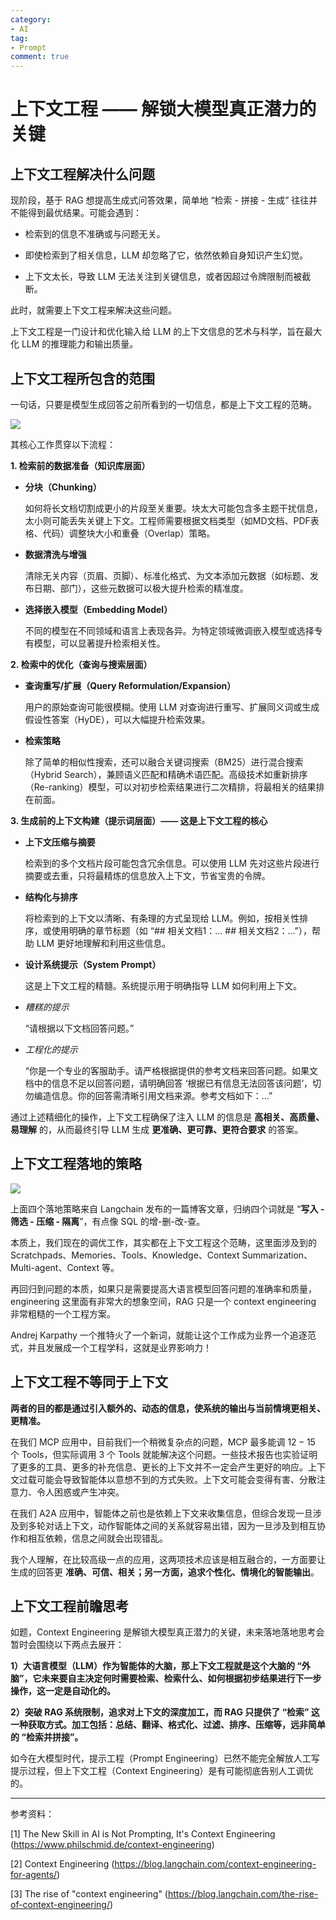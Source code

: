 ```yaml
---
category: 
- AI
tag: 
- Prompt
comment: true
---
```


# 上下文工程 —— 解锁大模型真正潜力的关键

## 上下文工程解决什么问题

现阶段，基于 RAG 想提高生成式问答效果，简单地 “检索 - 拼接 - 生成” 往往并不能得到最优结果。可能会遇到：

- 检索到的信息不准确或与问题无关。

- 即使检索到了相关信息，LLM 却忽略了它，依然依赖自身知识产生幻觉。

- 上下文太长，导致 LLM 无法关注到关键信息，或者因超过令牌限制而被截断。

此时，就需要上下文工程来解决这些问题。

上下文工程是一门设计和优化输入给 LLM 的上下文信息的艺术与科学，旨在最大化 LLM 的推理能力和输出质量。

## 上下文工程所包含的范围

一句话，只要是模型生成回答之前所看到的一切信息，都是上下文工程的范畴。

![](https://cloud.bytelighting.cn/f/myPh1/context-engineering.png)

其核心工作贯穿以下流程：

**1\. 检索前的数据准备（知识库层面）**

- **分块（Chunking）**
    
    如何将长文档切割成更小的片段至关重要。块太大可能包含多主题干扰信息，太小则可能丢失关键上下文。工程师需要根据文档类型（如MD文档、PDF表格、代码）调整块大小和重叠（Overlap）策略。
    
- **数据清洗与增强**
    
    清除无关内容（页眉、页脚）、标准化格式、为文本添加元数据（如标题、发布日期、部门），这些元数据可以极大提升检索的精准度。
    
- **选择嵌入模型（Embedding Model）**
    
    不同的模型在不同领域和语言上表现各异。为特定领域微调嵌入模型或选择专有模型，可以显著提升检索相关性。
    

**2\. 检索中的优化（查询与搜索层面）**

- **查询重写/扩展（Query Reformulation/Expansion）**
    
    用户的原始查询可能很模糊。使用 LLM 对查询进行重写、扩展同义词或生成假设性答案（HyDE），可以大幅提升检索效果。
    

- **检索策略**
    
    除了简单的相似性搜索，还可以融合关键词搜索（BM25）进行混合搜索（Hybrid Search），兼顾语义匹配和精确术语匹配。高级技术如重新排序（Re-ranking）模型，可以对初步检索结果进行二次精排，将最相关的结果排在前面。
    

**3\. 生成前的上下文构建（提示词层面）—— 这是上下文工程的核心**

- **上下文压缩与摘要**
    
    检索到的多个文档片段可能包含冗余信息。可以使用 LLM 先对这些片段进行摘要或去重，只将最精炼的信息放入上下文，节省宝贵的令牌。
    
- **结构化与排序**
    
    将检索到的上下文以清晰、有条理的方式呈现给 LLM。例如，按相关性排序，或使用明确的章节标题（如 “## 相关文档1：... ## 相关文档2：...”），帮助 LLM 更好地理解和利用这些信息。
    
- **设计系统提示（System Prompt）**
    
    这是上下文工程的精髓。系统提示用于明确指导 LLM 如何利用上下文。
    

- _糟糕的提示_
    
    “请根据以下文档回答问题。”
    
- _工程化的提示_
    
    “你是一个专业的客服助手。请严格根据提供的参考文档来回答问题。如果文档中的信息不足以回答问题，请明确回答 ‘根据已有信息无法回答该问题’，切勿编造信息。你的回答需清晰引用文档来源。参考文档如下：...”
    

通过上述精细化的操作，上下文工程确保了注入 LLM 的信息是 **高相关、高质量、易理解** 的，从而最终引导 LLM 生成 **更准确、更可靠、更符合要求** 的答案。

## 上下文工程落地的策略

![](https://cloud.bytelighting.cn/f/YOLu8/General%20categories%20of%20context%20engineering.png)

上面四个落地策略来自 Langchain 发布的一篇博客文章，归纳四个词就是 “**写入 - 筛选 - 压缩 - 隔离**”，有点像 SQL 的增-删-改-查。

本质上，我们现在的调优工作，其实都在上下文工程这个范畴，这里面涉及到的 Scratchpads、Memories、Tools、Knowledge、Context Summarization、Multi-agent、Context 等。

再回归到问题的本质，如果只是需要提高大语言模型回答问题的准确率和质量，engineering 这里面有非常大的想象空间，RAG 只是一个 context engineering 非常粗糙的一个工程方案。

Andrej Karpathy 一个推特火了一个新词，就能让这个工作成为业界一个追逐范式，并且发展成一个工程学科，这就是业界影响力！


## 上下文工程不等同于上下文

**两者的目的都是通过引入额外的、动态的信息，使系统的输出与当前情境更相关、更精准。**

在我们 MCP 应用中，目前我们一个稍微复杂点的问题，MCP 最多能调 $12-15$ 个 Tools，但实际调用 $3$ 个 Tools 就能解决这个问题。一些技术报告也实验证明了更多的工具、更多的补充信息、更长的上下文并不一定会产生更好的响应。上下文过载可能会导致智能体以意想不到的方式失败。上下文可能会变得有害、分散注意力、令人困惑或产生冲突。

在我们 A2A 应用中，智能体之前也是依赖上下文来收集信息，但综合发现一旦涉及到多轮对话上下文，动作智能体之间的关系就容易出错，因为一旦涉及到相互协作和相互依赖，信息之间就会出现错乱。  

我个人理解，在比较高级一点的应用，这两项技术应该是相互融合的，一方面要让生成的回答更 **准确、可信、相关；另一方面，追求个性化、情境化的智能输出**。

## 上下文工程前瞻思考

如题，Context Engineering 是解锁大模型真正潜力的关键，未来落地落地思考会暂时会围绕以下两点去展开：

**1）大语言模型（LLM）作为智能体的大脑，那上下文工程就是这个大脑的 “外脑”，它未来要自主决定何时需要检索、检索什么、如何根据初步结果进行下一步操作，这一定是自动化的。**

**2）突破 RAG 系统限制，追求对上下文的深度加工，而 RAG 只提供了 “检索” 这一种获取方式。加工包括：总结、翻译、格式化、过滤、排序、压缩等，远非简单的 “检索并拼接”。**

如今在大模型时代，提示工程（Prompt Engineering）已然不能完全解放人工写提示过程，但上下文工程（Context Engineering）是有可能彻底告别人工调优的。

---

参考资料：

[1] The New Skill in AI is Not Prompting, It's Context Engineering (https://www.philschmid.de/context-engineering)

[2] Context Engineering (https://blog.langchain.com/context-engineering-for-agents/)

[3] The rise of "context engineering" (https://blog.langchain.com/the-rise-of-context-engineering/)
